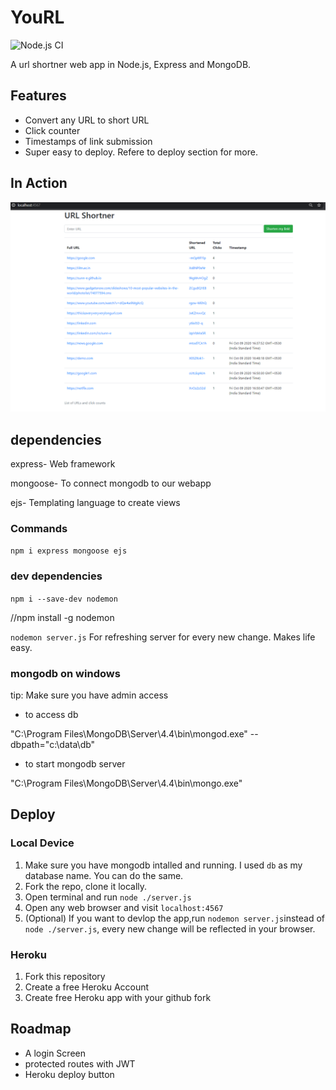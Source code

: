 # YouRL

![Node.js CI](https://github.com/sunn-e/YouRL/workflows/Node.js%20CI/badge.svg)

A url shortner web app in Node.js, Express and MongoDB.

## Features

- Convert any URL to short URL
- Click counter
- Timestamps of link submission
- Super easy to deploy. Refere to deploy section for more.

## In Action

![Main Cosnole of URL shortner](docs/UI.png "Main Cosnole of URL shortner")

## dependencies

express- Web framework

mongoose- To connect mongodb to our webapp

ejs- Templating language to create views

### Commands

`npm i express mongoose ejs`

### dev dependencies

`npm i --save-dev nodemon`


//npm install -g nodemon

`nodemon server.js`
For refreshing server for every new change. Makes life easy.

### mongodb on windows

tip: Make sure you have admin access


- to access db

"C:\Program Files\MongoDB\Server\4.4\bin\mongod.exe" --dbpath="c:\data\db"


- to start mongodb server


"C:\Program Files\MongoDB\Server\4.4\bin\mongo.exe"

## Deploy

### Local Device

1. Make sure you have mongodb intalled and running. I used `db` as my database name. You can do the same.
1. Fork the repo, clone it locally.
1. Open terminal and run `node ./server.js`
1. Open any web browser and visit `localhost:4567`
1. (Optional) If you want to devlop the app,run `nodemon server.js`instead of `node ./server.js`, every new change will be reflected in your browser.


### Heroku

1. Fork this repository
1. Create a free Heroku Account
1. Create free Heroku app with your github fork


## Roadmap

- A login Screen
- protected routes with JWT
- Heroku deploy button